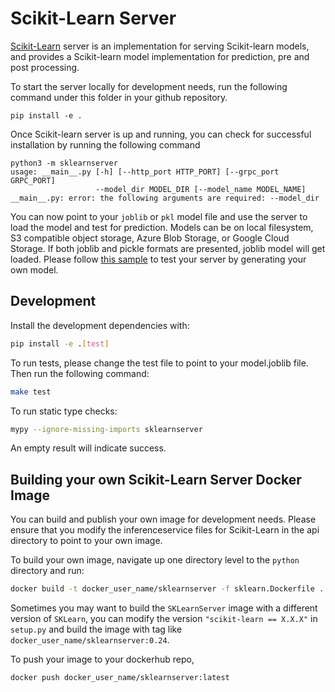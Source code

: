# Scikit-Learn Server

[Scikit-Learn](https://scikit-learn.org/stable/) server is an implementation for serving Scikit-learn models, and provides a Scikit-learn model implementation for prediction, pre and post processing.

To start the server locally for development needs, run the following command under this folder in your github repository.

```
pip install -e .
```

Once Scikit-learn server is up and running, you can check for successful installation by running the following command

```
python3 -m sklearnserver
usage: __main__.py [-h] [--http_port HTTP_PORT] [--grpc_port GRPC_PORT]
                   --model_dir MODEL_DIR [--model_name MODEL_NAME]
__main__.py: error: the following arguments are required: --model_dir
```

You can now point to your `joblib` or `pkl` model file and use the server to load the model and test for prediction. Models can be on local filesystem, S3 compatible object storage, Azure Blob Storage, or Google Cloud Storage. If both joblib and pickle formats are presented, joblib model will get loaded. Please follow [this sample](https://github.com/kserve/kserve/tree/master/docs/samples/v1beta1/sklearn/v1) to test your server by generating your own model.

## Development

Install the development dependencies with:

```bash
pip install -e .[test]
```

To run tests, please change the test file to point to your model.joblib file. Then run the following command:

```bash
make test
```

To run static type checks:

```bash
mypy --ignore-missing-imports sklearnserver
```
An empty result will indicate success.

## Building your own Scikit-Learn Server Docker Image

You can build and publish your own image for development needs. Please ensure that you modify the inferenceservice files for Scikit-Learn in the api directory to point to your own image.

To build your own image, navigate up one directory level to the `python` directory and run:

```bash
docker build -t docker_user_name/sklearnserver -f sklearn.Dockerfile .
```

Sometimes you may want to build the `SKLearnServer` image with a different version of `SKLearn`, you can modify the version `"scikit-learn == X.X.X"` in `setup.py` and build the image with
tag like `docker_user_name/sklearnserver:0.24`.

To push your image to your dockerhub repo,

```bash
docker push docker_user_name/sklearnserver:latest
```
